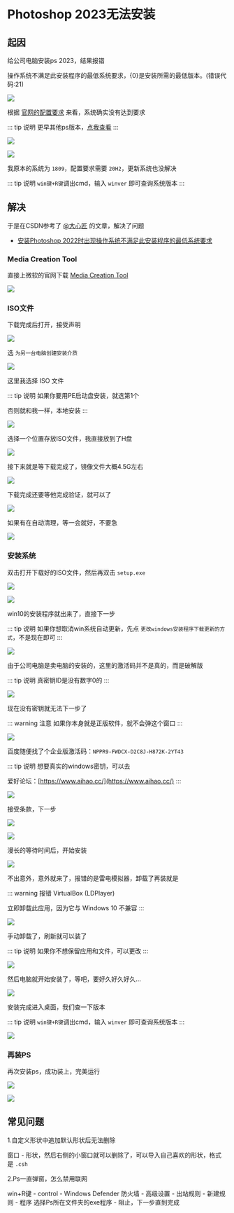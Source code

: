 # Photoshop 2023无法安装



## 起因

给公司电脑安装ps 2023，结果报错

操作系统不满足此安装程序的最低系统要求，{0}是安装所需的最低版本。(错误代码:21)


![](/ps/ps-01.png)

根据 [官网的配置要求](https://helpx.adobe.com/cn/photoshop/system-requirements.chromeless.html) 来看，系统确实没有达到要求

::: tip 说明
更早其他ps版本，[点我查看](https://helpx.adobe.com/cn/photoshop/system-requirements/earlier-versions.chromeless.html)
:::

![](/ps/ps-02.png)

![](/ps/ps-03.png)



我原本的系统为 `1809`，配置要求需要 `20H2`，更新系统也没解决

::: tip 说明
`win键+R键`调出cmd，输入 `winver` 即可查询系统版本
:::





## 解决

于是在CSDN参考了 [@大心匠](https://blog.csdn.net/leitingvre) 的文章，解决了问题

* [安装Photoshop 2022时出现操作系统不满足此安装程序的最低系统要求](https://blog.csdn.net/leitingvre/article/details/123267644)


### Media Creation Tool

直接上微软的官网下载 [Media Creation Tool](https://www.microsoft.com/zh-cn/software-download/windows10/)


![](/ps/ps-04.png)



### ISO文件

下载完成后打开，接受声明

![](/ps/ps-05.png)

选 `为另一台电脑创建安装介质` 

![](/ps/ps-06.png)

这里我选择 ISO 文件

::: tip 说明 
如果你要用PE启动盘安装，就选第1个

否则就和我一样，本地安装
:::

![](/ps/ps-07.png)

选择一个位置存放ISO文件，我直接放到了H盘

![](/ps/ps-08.png)

接下来就是等下载完成了，镜像文件大概4.5G左右

![](/ps/ps-09.png)

下载完成还要等他完成验证，就可以了


![](/ps/ps-10.png)

如果有在自动清理，等一会就好，不要急

![](/ps/ps-11.png)




### 安装系统

双击打开下载好的ISO文件，然后再双击 `setup.exe`

![](/ps/ps-12.png)

![](/ps/ps-13.png)

win10的安装程序就出来了，直接下一步

::: tip 说明
如果你想取消win系统自动更新，先点 `更改windows安装程序下载更新的方式`，不是现在即可
:::


![](/ps/ps-14.png)


由于公司电脑是卖电脑的安装的，这里的激活码并不是真的，而是破解版

::: tip 说明
真密钥ID是没有数字0的
:::

![](/ps/ps-15.png)

现在没有密钥就无法下一步了

::: warning 注意
如果你本身就是正版软件，就不会弹这个窗口
:::

![](/ps/ps-16.png)

百度随便找了个企业版激活码：`NPPR9-FWDCX-D2C8J-H872K-2YT43`

::: tip 说明
想要真实的windows密钥，可以去

爱好论坛：[https://www.aihao.cc/](https://www.aihao.cc/)
:::

![](/ps/ps-17.png)

接受条款，下一步

![](/ps/ps-18.png)

![](/ps/ps-19.png)

漫长的等待时间后，开始安装

![](/ps/ps-20.png)

不出意外，意外就来了，报错的是雷电模拟器，卸载了再装就是

::: warning 报错
VirtualBox (LDPlayer)

立即卸载此应用，因为它与 Windows 10 不兼容
:::

![](/ps/ps-21.png)

手动卸载了，刷新就可以装了

::: tip 说明
如果你不想保留应用和文件，可以更改
:::

![](/ps/ps-22.png)

然后电脑就开始安装了，等吧，要好久好久好久...

![](/ps/ps-23.png)


安装完成进入桌面，我们查一下版本

::: tip 说明
`win键+R键`调出cmd，输入 `winver` 即可查询系统版本
:::

![](/ps/ps-24.png)


### 再装PS

再次安装ps，成功装上，完美运行

![](/ps/ps-25.png)


![](/ps/ps-26.png)





## 常见问题

1.自定义形状中追加默认形状后无法删除

窗口 - 形状，然后右侧的小窗口就可以删除了，可以导入自己喜欢的形状，格式是 `.csh`


2.Ps一直弹窗，怎么禁用联网

win+R键 - control - Windows Defender 防火墙 - 高级设置 - 出站规则 - 新建规则 - 程序 选择Ps所在文件夹的exe程序 - 阻止，下一步直到完成